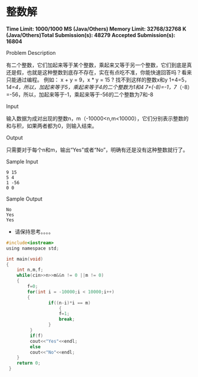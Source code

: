 # 整数解

**Time Limit: 1000/1000 MS (Java/Others)    Memory Limit: 32768/32768 K (Java/Others)Total Submission(s): 48279    Accepted Submission(s): 16804**

Problem Description

有二个整数，它们加起来等于某个整数，乘起来又等于另一个整数，它们到底是真还是假，也就是这种整数到底存不存在，实在有点吃不准，你能快速回答吗？看来只能通过编程。
例如：
x + y = 9，x * y = 15 ? 找不到这样的整数x和y
1+4=5，1*4=4，所以，加起来等于5，乘起来等于4的二个整数为1和4
7+(-8)=-1，7*（-8）=-56，所以，加起来等于-1，乘起来等于-56的二个整数为7和-8

 

Input

输入数据为成对出现的整数n，m（-10000<n,m<10000），它们分别表示整数的和与积，如果两者都为0，则输入结束。

 

Output

只需要对于每个n和m，输出“Yes”或者“No”，明确有还是没有这种整数就行了。

 

Sample Input

```
9 15
5 4
1 -56
0 0
```

 

Sample Output

```
No
Yes
Yes
```

- 请保持思考。。。。

```c
#include<iostream>
using namespace std;

int main(void)
{
	int n,m,f;
	while(cin>>n>>m&&n != 0 ||m != 0)
	{
		f=0;
		for(int i = -10000;i < 10000;i++)
		{
				if((n-i)*i == m)
					{
					f=1;
					break;
				}
		 } 
		 if(f)
		 cout<<"Yes"<<endl;
		 else
		 cout<<"No"<<endl;
	} 
	return 0;
 } 
 
```


